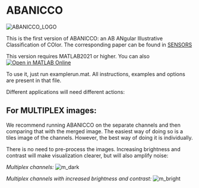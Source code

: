 # ABANICCO

![ABANICCO_LOGO](https://user-images.githubusercontent.com/49556605/201992997-359d29d3-8c88-4d22-8bba-1517db572d01.png)

This is the first version of ABANICCO: an AB ANgular Illustrative Classification of COlor. The corresponding paper can be found in [SENSORS](https://www.mdpi.com/1424-8220/23/6/3338)

This version requires MATLAB2021 or higher. You can also [![Open in MATLAB Online](https://www.mathworks.com/images/responsive/global/open-in-matlab-online.svg)](https://matlab.mathworks.com/open/github/v1?repo=lauranicolass/ABANICCO&file=https://github.com/lauranicolass/ABANICCO/blob/main/examplerun.m)

To use it, just run examplerun.mat. All instructions, examples and options are present in that file.


Different applications will need different actions:

## For **MULTIPLEX** images:

We recommend running ABANICCO on the separate channels and then comparing that with the merged image. The easiest way of doing so is a tiles image of the channels. However, the best way of doing it is individually. 

There is no need to pre-process the images. Increasing brightness and contrast will make visualization clearer, but will also amplify noise:

*Multiplex channels:*
![m_dark](https://user-images.githubusercontent.com/49556605/204319951-b3b22901-e5cc-4432-88d6-756a2848163d.png)

*Multiplex channels with increased brightness and contrast:*
![m_bright](https://user-images.githubusercontent.com/49556605/204319941-00d2eec0-fdf3-4f33-89b0-1dd6f8ece99c.png)

